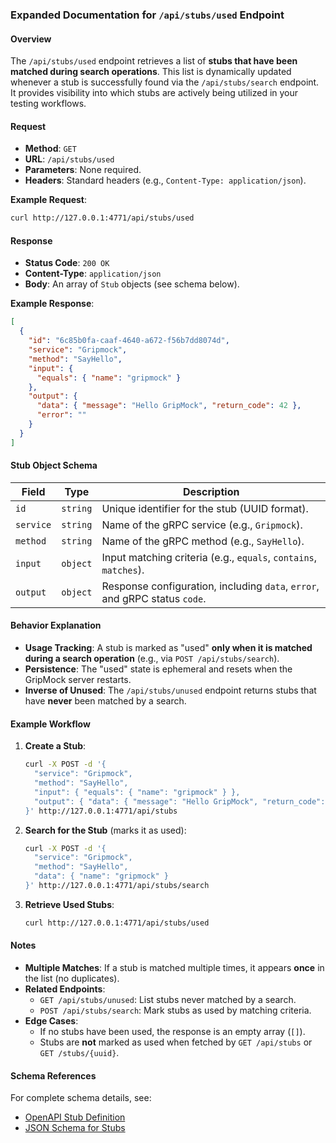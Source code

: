 ### Expanded Documentation for `/api/stubs/used` Endpoint

#### **Overview**
The `/api/stubs/used` endpoint retrieves a list of **stubs that have been matched during search operations**. This list is dynamically updated whenever a stub is successfully found via the `/api/stubs/search` endpoint. It provides visibility into which stubs are actively being utilized in your testing workflows.

#### **Request**
- **Method**: `GET`
- **URL**: `/api/stubs/used`
- **Parameters**: None required.
- **Headers**: Standard headers (e.g., `Content-Type: application/json`).

**Example Request**:
```bash
curl http://127.0.0.1:4771/api/stubs/used
```

#### **Response**
- **Status Code**: `200 OK`
- **Content-Type**: `application/json`
- **Body**: An array of `Stub` objects (see schema below).

**Example Response**:
```json
[
  {
    "id": "6c85b0fa-caaf-4640-a672-f56b7dd8074d",
    "service": "Gripmock",
    "method": "SayHello",
    "input": {
      "equals": { "name": "gripmock" }
    },
    "output": {
      "data": { "message": "Hello GripMock", "return_code": 42 },
      "error": ""
    }
  }
]
```

#### **Stub Object Schema**
| Field   | Type     | Description                                                                 |
|---------|----------|-----------------------------------------------------------------------------|
| `id`    | `string` | Unique identifier for the stub (UUID format).                              |
| `service`| `string` | Name of the gRPC service (e.g., `Gripmock`).                              |
| `method` | `string` | Name of the gRPC method (e.g., `SayHello`).                               |
| `input`  | `object` | Input matching criteria (e.g., `equals`, `contains`, `matches`).          |
| `output` | `object` | Response configuration, including `data`, `error`, and gRPC status `code`.|

#### **Behavior Explanation**
- **Usage Tracking**: A stub is marked as "used" **only when it is matched during a search operation** (e.g., via `POST /api/stubs/search`).
- **Persistence**: The "used" state is ephemeral and resets when the GripMock server restarts.
- **Inverse of Unused**: The `/api/stubs/unused` endpoint returns stubs that have **never** been matched by a search.

#### **Example Workflow**
1. **Create a Stub**:
   ```bash
   curl -X POST -d '{
     "service": "Gripmock",
     "method": "SayHello",
     "input": { "equals": { "name": "gripmock" } },
     "output": { "data": { "message": "Hello GripMock", "return_code": 42 } }
   }' http://127.0.0.1:4771/api/stubs
   ```

2. **Search for the Stub** (marks it as used):
   ```bash
   curl -X POST -d '{
     "service": "Gripmock",
     "method": "SayHello",
     "data": { "name": "gripmock" }
   }' http://127.0.0.1:4771/api/stubs/search
   ```

3. **Retrieve Used Stubs**:
   ```bash
   curl http://127.0.0.1:4771/api/stubs/used
   ```

#### **Notes**
- **Multiple Matches**: If a stub is matched multiple times, it appears **once** in the list (no duplicates).
- **Related Endpoints**:
  - `GET /api/stubs/unused`: List stubs never matched by a search.
  - `POST /api/stubs/search`: Mark stubs as used by matching criteria.
- **Edge Cases**:
  - If no stubs have been used, the response is an empty array (`[]`).
  - Stubs are **not** marked as used when fetched by `GET /api/stubs` or `GET /stubs/{uuid}`.

#### **Schema References**
For complete schema details, see:
- [OpenAPI Stub Definition](https://bavix.github.io/gripmock-openapi/)
- [JSON Schema for Stubs](https://bavix.github.io/gripmock/schema/stub.json)
